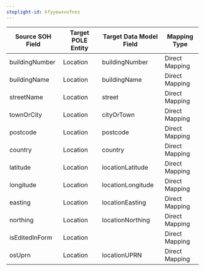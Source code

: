 ```yaml
---
stoplight-id: kfyyewxvofnnz
---
```


Source SOH Field  |  Target POLE Entity  |  Target Data Model Field  |  Mapping Type
------------------|----------------------|---------------------------|----------------
buildingNumber    |  Location            |  buildingNumber           |  Direct Mapping
buildingName      |  Location            |  buildingName             |  Direct Mapping
streetName        |  Location            |  street                   |  Direct Mapping
townOrCity        |  Location            |  cityOrTown               |  Direct Mapping
postcode          |  Location            |  postcode                 |  Direct Mapping
country           |  Location            |  country                  |  Direct Mapping
latitude          |  Location            |  locationLatitude         |  Direct Mapping
longitude         |  Location            |  locationLongitude        |  Direct Mapping
easting           |  Location            |  locationEasting          |  Direct Mapping
northing          |  Location            |  locationNorthing         |  Direct Mapping
isEditedInForm    |  Location            |                           |  Direct Mapping
osUprn            |  Location            |  locationUPRN             |  Direct Mapping
